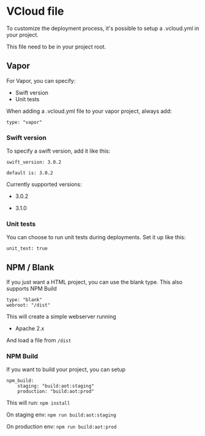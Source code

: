 # VCloud file

To customize the deployment process, it's possible to setup a
.vcloud.yml in your project.

This file need to be in your project root.

## Vapor

For Vapor, you can specify:
- Swift version
- Unit tests

When adding a .vcloud.yml file to your vapor project, always add:
```
type: "vapor"
```

### Swift version

To specify a swift version, add it like this:

```
swift_version: 3.0.2
```

`default is: 3.0.2`

Currently supported versions:

- 3.0.2

- 3.1.0

### Unit tests

You can choose to run unit tests during deployments. Set it up like
this:

```
unit_test: true
```

## NPM / Blank

If you just want a HTML project, you can use the blank type. This also
supports NPM Build

```
type: "blank"
webroot: "/dist"
```

This will create a simple webserver running

- Apache 2.x

And load a file from `/dist`

### NPM Build

If you want to build your project, you can setup

```
npm_build:
    staging: "build:aot:staging"
    production: "build:aot:prod"
```

This will run:
`npm install`

On staging env: `npm run build:aot:staging`

On production env: `npm run build:aot:prod`
